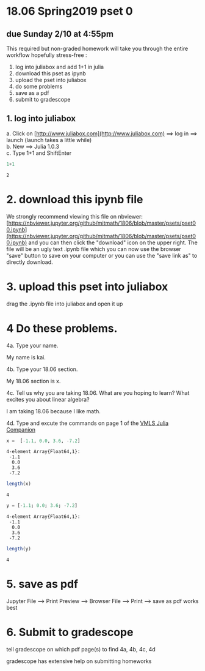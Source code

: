 
# 18.06 Spring2019 pset 0

## due Sunday  2/10 at 4:55pm

This required but non-graded homework will take you through the entire workflow hopefully stress-free :


1. log into juliabox and add 1+1 in julia
2. download this pset as ipynb
3. upload the pset into juliabox
4. do some problems
5. save as a pdf
6. submit to gradescope


## 1. log into juliabox

a. Click on [http://www.juliabox.com](http://www.juliabox.com) ==> log in ==> launch (launch takes a little while) <br>
b. New ==> Julia 1.0.3 <br>
c. Type 1+1 and ShiftEnter


```julia
1+1
```




    2



# 2. download this ipynb file

We strongly recommend viewing this file on nbviewer:  <br>
[https://nbviewer.jupyter.org/github/mitmath/1806/blob/master/psets/pset00.ipynb](https://nbviewer.jupyter.org/github/mitmath/1806/blob/master/psets/pset00.ipynb)
and you can then click the "download" icon on the upper right. The file will be an ugly text .ipynb file which you can now use the browser "save" button to save on your computer or you can use the "save link as" to directly download.

# 3.  upload this pset into juliabox

drag the .ipynb file into juliabox and open it up

# 4 Do these problems.

4a.  Type your name.

My name is kai.

4b. Type your 18.06 section.

My 18.06 section is x.

4c. Tell us why you are taking 18.06.  What are you hoping to learn?  What excites you about linear algebra?

I am taking 18.06 because I like math.

4d.  Type and excute the commands on page 1 of the [VMLS Julia Companion](http://vmls-book.stanford.edu/vmls-julia-companion.pdf)


```julia
x =  [-1.1, 0.0, 3.6, -7.2]
```




    4-element Array{Float64,1}:
     -1.1
      0.0
      3.6
     -7.2




```julia
length(x)
```




    4




```julia
y = [-1.1; 0.0; 3.6; -7.2]
```




    4-element Array{Float64,1}:
     -1.1
      0.0
      3.6
     -7.2




```julia
length(y)
```




    4



# 5. save as pdf

Jupyter File --> Print Preview --> Browser File --> Print --> save as pdf works best

# 6. Submit to gradescope

tell gradescope on which pdf page(s) to find 4a, 4b, 4c, 4d <br>

gradescope has extensive help on submitting homeworks
